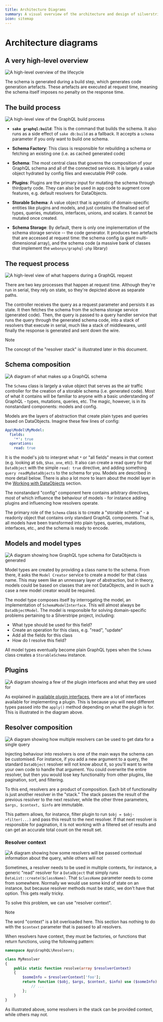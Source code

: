 ```yaml
---
title: Architecture Diagrams
summary: A visual overview of the architecture and design of silverstripe/graphql
icon: sitemap
---
```


# Architecture diagrams

## A very high-level overview

![A high-level overview of the lifecycle](_images/high-level-lifecycle.png)

The schema is generated during a build step, which generates code generation artefacts. These artefacts are executed at request time, meaning the schema itself imposes no penalty on the response time.

## The build process

![A high-level view of the GraphQL build process](_images/build_process.png)

- **`sake graphql:build`**: This is the command that builds the schema. It also runs as a side effect of `sake db:build` as a fallback. It accepts a `schema` parameter if you only want to build one schema.

- **Schema Factory**: This class is responsible for rebuilding a schema or fetching an existing one (i.e. as cached generated code)

- **Schema**: The most central class that governs the composition of your GraphQL schema and all of the connected services. It is largely a value object hydrated by config files and executable PHP code.

- **Plugins**: Plugins are the primary input for mutating the schema through thirdparty code. They can also be used in app code to augment core features, e.g. default resolvers for DataObjects.

- **Storable Schema**: A value object that is agnostic of domain-specific entities like plugins and models, and just contains the finalised set of types, queries, mutations, interfaces, unions, and scalars. It cannot be mutated once created.

- **Schema Storage**: By default, there is only one implementation of the schema storage service -- the code generator. It produces two artefacts that are accessed at request time: the schema config (a giant multi-dimensional array), and the schema code (a massive bank of classes that implement the `webonyx/graphql-php` library)

## The request process

![A high-level view of what happens during a GraphQL request](_images/request_process.png)

There are two key processes that happen at request time. Although they're run in serial, they rely on state, so they're depicted above as separate paths.

The controller receives the query as a request parameter and persists it as state. It then fetches the schema from the schema storage service (generated code). Then, the query is passed to a query handler service that runs the query through the generated schema code, into a stack of resolvers that execute in serial, much like a stack of middlewares, until finally the response is generated and sent down the wire.

> [!NOTE]
> The concept of the "resolver stack" is illustrated later in this document.

## Schema composition

![A diagram of what makes up a GraphQL schema](_images/schema_composition.png)

The `Schema` class is largely a value object that serves as the air traffic controller for the creation of a storable schema (i.e. generated code). Most of what it contains will be familiar to anyone with a basic understanding of GraphQL - types, mutations, queries, etc. The magic, however, is in its nonstandard components: models and config.

Models are the layers of abstraction that create plain types and queries based on DataObjects. Imagine these few lines of config:

```yml
App\Model\MyModel:
  fields:
    '*': true
  operations:
    read: true
```

It is the model's job to interpret what `*` or "all fields" means in that context (e.g. looking at `$db`, `$has_one`, etc). It also can create a read query for that `DataObject` with the simple `read: true` directive, and adding something `query readMyDataObjects` to the schema for you. Models are described in more detail below. There is also a lot more to learn about the model layer in the [Working with DataObjects](../working_with_DataObjects) section.

The nonstandard "config" component here contains arbitrary directives, most of which influence the behaviour of models - for instance adding plugins and influencing how resolvers operate.

The primary role of the `Schema` class is to create a "storable schema" - a readonly object that contains only standard GraphQL components. That is, all models have been transformed into plain types, queries, mutations, interfaces, etc., and the schema is ready to encode.

## Models and model types

![A diagram showing how GraphQL type schema for DataObjects is generated](_images/models.png)

Model types are created by providing a class name to the schema. From there, it asks the `Model Creator` service to create a model for that class name. This may seem like an unnessary layer of abstraction, but in theory, models could be based on classes that are not DataObjects, and in such a case a new model creator would be required.

The model type composes itself by interrogating the model, an implementation of `SchemaModelInterface`. This will almost always be `DataObjectModel`. The model is responsible for solving domain-specific problems pertaining to a Silverstripe project, including:

- What type should be used for this field?
- Create an operation for this class, e.g. "read", "update"
- Add all the fields for this class
- How do I resolve this field?

All model types eventually become plain GraphQL types when the `Schema` class creates a `StorableSchema` instance.

## Plugins

![A diagram showing a few of the plugin interfaces and what they are used for](_images/plugins.png)

As explained in [available plugin interfaces](../plugins/overview#available-plugin-interfaces), there are a lot of interfaces available for implementing a plugin. This is because you will need different types passed into the `apply()` method depending on what the plugin is for. This is illustrated in the diagram above.

## Resolver composition

![A diagram showing how multiple resolvers can be used to get data for a single query](_images/resolver_composition.png)

Injecting behaviour into resolvers is one of the main ways the schema can be customised. For instance, if you add a new argument to a query, the standard `DataObject` resolver will not know about it, so you'll want to write your own code to handle that argument. You could overwrite the entire resolver, but then you would lose key functionality from other plugins, like pagination, sort, and filtering.

To this end, resolvers are a product of composition. Each bit of functionality is just another resolver in the "stack." The stack passes the result of the previous resolver to the next resolver, while the other three parameters, `$args, $context, $info` are immutable.

This pattern allows, for instance, filter plugin to run `$obj = $obj->filter(...)` and pass this result to the next resolver. If that next resolver is responsible for pagination, it is not working with a filtered set of results and can get an accurate total count on the result set.

### Resolver context

![A diagram showing how some resolvers will be passed contextual information about the query, while others will not](_images/resolver_context.png)

Sometimes, a resolver needs to be used in multiple contexts, for instance, a generic "read" resolver for a `DataObject` that simply runs `DataList::create($className)`. That `$className` parameter needs to come from somewhere. Normally we would use some kind of state on an instance, but because resolver methods must be static, we don't have that option. This gets really tricky.

To solve this problem, we can use "resolver context".

> [!NOTE]
> The word "context" is a bit overloaded here. This section has nothing to do with the `$context` parameter that is passed to all resolvers.

When resolvers have context, they must be factories, or functions that return functions, using the following pattern:

```php
namespace App\GraphQL\Resolvers;

class MyResolver
{
    public static function resolve(array $resolverContext)
    {
        $someInfo = $resolverContext['foo'];
        return function ($obj, $args, $context, $info) use ($someInfo) {
            // ...
        };
    }
}
```

As illustrated above, some resolvers in the stack can be provided context, while others may not.
